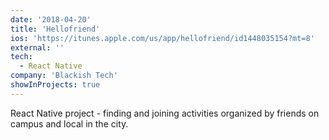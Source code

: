 ```yaml
---
date: '2018-04-20'
title: 'Hellofriend'
ios: 'https://itunes.apple.com/us/app/hellofriend/id1448035154?mt=8'
external: ''
tech:
  - React Native
company: 'Blackish Tech'
showInProjects: true
---
```


React Native project - finding and joining activities organized by friends on campus and local in the city.
